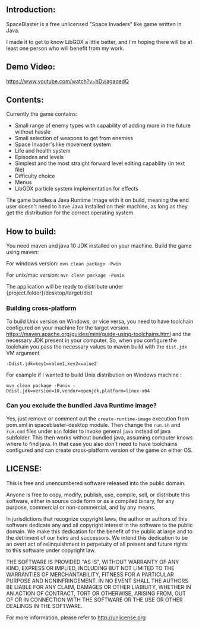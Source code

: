 ## Introduction: ##
SpaceBlaster is a free unlicensed "Space Invaders" like game written in Java.

I made it to get to know LibGDX a little better, and I'm hoping there will be at least one person who will benefit from my work. 

## Demo Video: ##
https://www.youtube.com/watch?v=hDvjagaqedQ


## Contents: ##
Currently the game contains:

* Small range of enemy types with capability of adding more in the future without hassle
* Small selection of weapons to get from enemies
* Space Invader's like movement system
* Life and health system
* Episodes and levels
* Simplest and the most straight forward level editing capability (in text file)
* Difficulty choice
* Menus
* LibGDX particle system implementation for effects

The game bundles a Java Runtime Image with it on build, meaning the end user doesn't
need to have Java installed on their machine, as long as they get the distribution for 
the correct operating system.

## How to build: ##
You need maven and java 10 JDK installed on your machine.
Build the game using maven:

For windows version: `mvn clean package -Pwin`

For unix/mac version: `mvn clean package -Punix`

The application will be ready to distribute under {project.folder}/desktop/target/dist

### Building cross-platform ###
To build Unix version on Windows, or vice versa, you need to have toolchain configured
on your machine for the target version. https://maven.apache.org/guides/mini/guide-using-toolchains.html 
and the necessary JDK present in your computer.
So, when you configure the toolchain you pass the necessary values to maven build with the `dist.jdk` VM argument 
```
-Ddist.jdk=key1=value1,key2=value2
```

For example if I wanted to build Unix distribution on Windows machine : 
```
mvn clean package -Punix -Ddist.jdk=version=10,vendor=openjdk,platform=linux-x64
```

### Can you exclude the bundled Java Runtime image? ###

Yes, just remove or comment out the `create-runtime-image` execution from pom.xml in spaceblaster-desktop module.
Then change the `run.sh` and `run.cmd` files under `bin` folder to invoke general `java` instead of java subfolder.
This then works without bundled java, assuming computer knows where to find java. In that case you also don't need 
to have toolchains configured and can create cross-platform version of the game on either OS.

## LICENSE: ##

This is free and unencumbered software released into the public domain.

Anyone is free to copy, modify, publish, use, compile, sell, or
distribute this software, either in source code form or as a compiled
binary, for any purpose, commercial or non-commercial, and by any
means.

In jurisdictions that recognize copyright laws, the author or authors
of this software dedicate any and all copyright interest in the
software to the public domain. We make this dedication for the benefit
of the public at large and to the detriment of our heirs and
successors. We intend this dedication to be an overt act of
relinquishment in perpetuity of all present and future rights to this
software under copyright law.

THE SOFTWARE IS PROVIDED "AS IS", WITHOUT WARRANTY OF ANY KIND,
EXPRESS OR IMPLIED, INCLUDING BUT NOT LIMITED TO THE WARRANTIES OF
MERCHANTABILITY, FITNESS FOR A PARTICULAR PURPOSE AND NONINFRINGEMENT.
IN NO EVENT SHALL THE AUTHORS BE LIABLE FOR ANY CLAIM, DAMAGES OR
OTHER LIABILITY, WHETHER IN AN ACTION OF CONTRACT, TORT OR OTHERWISE,
ARISING FROM, OUT OF OR IN CONNECTION WITH THE SOFTWARE OR THE USE OR
OTHER DEALINGS IN THE SOFTWARE.

For more information, please refer to http://unlicense.org